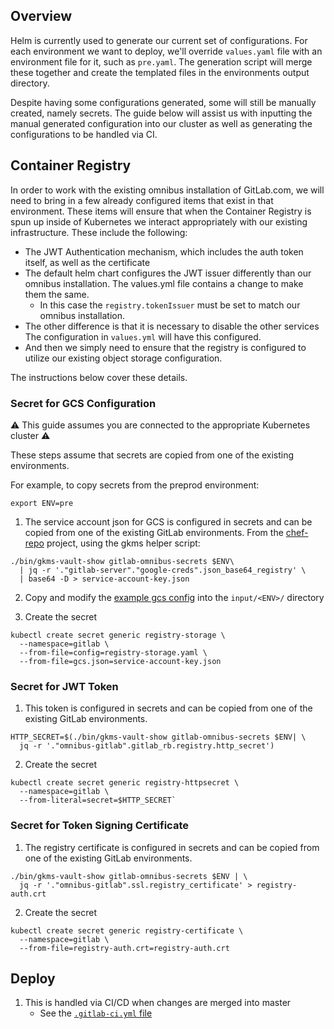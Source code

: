 ## Overview

Helm is currently used to generate our current set of configurations.  For each
environment we want to deploy, we'll override `values.yaml` file with an
environment file for it, such as `pre.yaml`.  The generation script will merge
these together and create the templated files in the environments output
directory.

Despite having some configurations generated, some will still be manually
created, namely secrets. The guide below will assist us with inputting the
manual generated configuration into our cluster as well as generating the
configurations to be handled via CI.

## Container Registry

In order to work with the existing omnibus installation of GitLab.com, we will
need to bring in a few already configured items that exist in that environment.
These items will ensure that when the Container Registry is spun up inside of
Kubernetes we interact appropriately with our existing infrastructure.  These
include the following:
  * The JWT Authentication mechanism, which includes the auth token itself, as
    well as the certificate
  * The default helm chart configures the JWT issuer differently than our
    omnibus installation.  The values.yml file contains a change to make them
    the same.
      * In this case the `registry.tokenIssuer` must be set to match our omnibus
        installation.
  * The other difference is that it is necessary to disable the other services
    The configuration in `values.yml` will have this configured.
  * And then we simply need to ensure that the registry is configured to utilize
    our existing object storage configuration.

The instructions below cover these details.

### Secret for GCS Configuration

:warning: This guide assumes you are connected to the appropriate Kubernetes
cluster :warning:

These steps assume that secrets are copied from one of the existing
environments.

For example, to copy secrets from the preprod environment:

```
export ENV=pre
```

1. The service account json for GCS is configured in secrets
   and can be copied from one of the existing GitLab environments.
   From the [chef-repo](https://ops.gitlab.net/gitlab-cookbooks/chef-repo/)
    project, using the gkms helper script:

```
./bin/gkms-vault-show gitlab-omnibus-secrets $ENV\
  | jq -r '."gitlab-server"."google-creds".json_base64_registry' \
  | base64 -D > service-account-key.json
```

2. Copy and modify the [example gcs
   config](https://gitlab.com/charts/gitlab/blob/master/examples/objectstorage/registry.gcs.yaml)
   into the `input/<ENV>/` directory

3. Create the secret

```
kubectl create secret generic registry-storage \
  --namespace=gitlab \
  --from-file=config=registry-storage.yaml \
  --from-file=gcs.json=service-account-key.json
```

### Secret for JWT Token

1. This token is configured in secrets and can be copied from
   one of the existing GitLab environments.

```
HTTP_SECRET=$(./bin/gkms-vault-show gitlab-omnibus-secrets $ENV| \
  jq -r '."omnibus-gitlab".gitlab_rb.registry.http_secret')
```

2.  Create the secret

```
kubectl create secret generic registry-httpsecret \
  --namespace=gitlab \
  --from-literal=secret=$HTTP_SECRET`
```

### Secret for Token Signing Certificate

1. The registry certificate is configured in secrets and can
   be copied from one of the existing GitLab environments.

```
./bin/gkms-vault-show gitlab-omnibus-secrets $ENV | \
  jq -r '."omnibus-gitlab".ssl.registry_certificate' > registry-auth.crt
```

2. Create the secret

```
kubectl create secret generic registry-certificate \
  --namespace=gitlab \
  --from-file=registry-auth.crt=registry-auth.crt
```

## Deploy

1. This is handled via CI/CD when changes are merged into master
    * See the [`.gitlab-ci.yml` file](../.gitlab-ci.yml)
